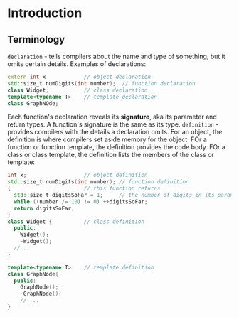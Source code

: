 # Introduction

## Terminology
`declaration` - tells compilers about the name and type of something, but it omits certain details. Examples of declarations:
```cpp
extern int x            // object declaration
std::size_t numDigits(int number);  // function declaration
class Widget;           // class declaration
template<typename T>    // template declaration
class GraphNOde;
```
Each function's declaration reveals its __signature__, aka its parameter and return types. A function's signature is the same as its type.
`definition` - provides compilers with the details a declaration omits. For an object, the definition is where compilers set aside memory for the object. FOr a function or function template, the definition provides the code body. FOr a class or class template, the definition lists the members of the class or template:
```cpp
int x;                  // object definition
std::size_t numDigits(int number); // function definition
{                       // this function returns
  std::size_t digitsSoFar = 1;     // the number of digits in its parameter
  while ((number /= 10) != 0) ++digitsSoFar;
  return digitsSoFar;
}
class Widget {          // class definition
  public:
    Widget();
    ~Widget();
  // ...
}

template<typename T>    // template definition
class GraphNode{
  public:
    GraphNode();
    ~GraphNode();
    // ...
}

```
